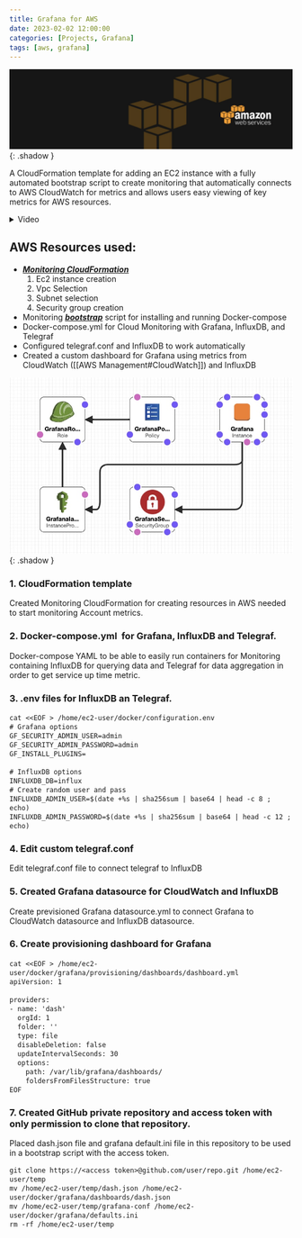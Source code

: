 ```yaml
---
title: Grafana for AWS
date: 2023-02-02 12:00:00
categories: [Projects, Grafana]
tags: [aws, grafana]
---
```

<script defer data-domain="senad-d.github.io" src="https://plus.seki.pro/js/script.js"></script>
![](https://github.com/senad-d/senad-d.github.io/blob/main/_media/images/backgroun.png?raw=true){: .shadow }

A CloudFormation template for adding an EC2 instance with a fully automated bootstrap script to create monitoring that automatically connects to AWS CloudWatch for metrics and allows users easy viewing of key metrics for AWS resources.

<details><summary> Video </summary>

<div style="max-width: 100%; max-height: auto;">
  <video controls style="width: 100%; height: auto;">
    <source src="https://github.com/senad-d/senad-d.github.io/raw/main/_media/video/grafana_aws.mp4" type="video/mp4">
    Your browser does not support the video tag.
  </video>
</div>

</details>

## AWS Resources used:
-   [***Monitoring CloudFormation***](https://senad-d.github.io/posts/projects-grafana-aws-cf/)
	1.  Ec2 instance creation
	2.  Vpc Selection
	3.  Subnet selection
	4.  Security group creation
-   Monitoring [***bootstrap***](https://senad-d.github.io/posts/projects-grafana-aws-boot/) script for installing and running Docker-compose 
-   Docker-compose.yml for  Cloud Monitoring with Grafana, InfluxDB, and Telegraf 
-   Configured telegraf.conf and InfluxDB to work automatically
-   Created a custom dashboard for Grafana using metrics from CloudWatch ([[AWS Management#CloudWatch]]) and InfluxDB

![](https://github.com/senad-d/senad-d.github.io/blob/main/_media/images/grafana_env.jpg?raw=true){: .shadow }

### 1. CloudFormation template

Created Monitoring CloudFormation for creating resources in AWS needed to start monitoring Account metrics.

### 2. Docker-compose.yml  for Grafana, InfluxDB and Telegraf.

Docker-compose YAML to be able to easily run containers for Monitoring containing InfluxDB for querying data and Telegraf for data aggregation in order to get service up time metric.

### 3. .env files for InfluxDB an Telegraf.

```shell
cat <<EOF > /home/ec2-user/docker/configuration.env
# Grafana options
GF_SECURITY_ADMIN_USER=admin
GF_SECURITY_ADMIN_PASSWORD=admin
GF_INSTALL_PLUGINS=

# InfluxDB options
INFLUXDB_DB=influx
# Create random user and pass
INFLUXDB_ADMIN_USER=$(date +%s | sha256sum | base64 | head -c 8 ; echo)
INFLUXDB_ADMIN_PASSWORD=$(date +%s | sha256sum | base64 | head -c 12 ; echo)
```

### 4. Edit custom telegraf.conf 

Edit telegraf.conf file to connect telegraf to InfluxDB

### 5. Created Grafana datasource for CloudWatch and InfluxDB

Create previsioned Grafana datasource.yml to connect Grafana to CloudWatch datasource and InfluxDB datasource.

### 6. Create provisioning dashboard for Grafana

```shell
cat <<EOF > /home/ec2-user/docker/grafana/provisioning/dashboards/dashboard.yml
apiVersion: 1

providers:
- name: 'dash'
  orgId: 1
  folder: ''
  type: file
  disableDeletion: false
  updateIntervalSeconds: 30
  options:
    path: /var/lib/grafana/dashboards/
    foldersFromFilesStructure: true
EOF
```

### 7. Created GitHub private repository and access token with only permission to clone that repository.

Placed dash.json file and grafana default.ini file in this repository to be used in a bootstrap script with the access token.

```shell
git clone https://<access token>@github.com/user/repo.git /home/ec2-user/temp
mv /home/ec2-user/temp/dash.json /home/ec2-user/docker/grafana/dashboards/dash.json
mv /home/ec2-user/temp/grafana-conf /home/ec2-user/docker/grafana/defaults.ini
rm -rf /home/ec2-user/temp
```